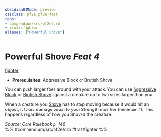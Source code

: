 ```yaml
---
obsidianUIMode: preview
cssclass: pf2e,pf2e-feat
tags:
- compendium/src/pf2e/crb
- trait/fighter
aliases: ["Powerful Shove"]
---
```

# Powerful Shove  *Feat 4*  
[fighter](/rules/traits/fighter.md)  

- **Prerequisites**: [Aggressive Block](/compendium/feats/aggressive-block.md) or [Brutish Shove](/compendium/feats/brutish-shove.md)

You can push larger foes around with your attack. You can use [Aggressive Block](/compendium/feats/aggressive-block.md) or [Brutish Shove](/compendium/feats/brutish-shove.md) against a creature up to two sizes larger than you.

When a creature you [Shove](/rules/actions/shove.md) has to stop moving because it would hit an object, it takes damage equal to your Strength modifier (minimum 1). This happens regardless of how you Shoved the creature.

*Source: Core Rulebook p. 146*  
%% #compendium/src/pf2e/crb #trait/fighter %%